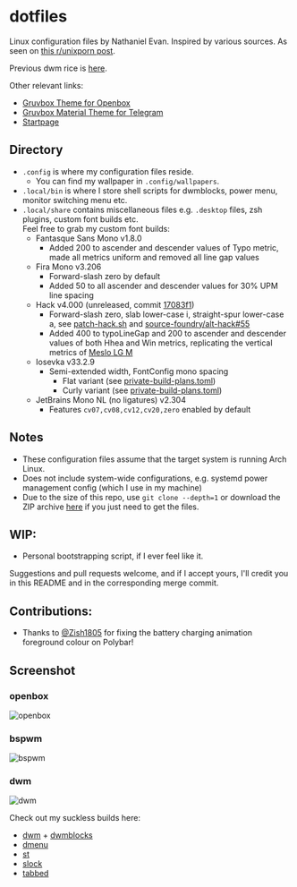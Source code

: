 # dotfiles
Linux configuration files by Nathaniel Evan. Inspired by various sources. As seen on [this r/unixporn post](https://www.reddit.com/r/unixporn/comments/wijdko/openbox_grooooooovboks_material_edition).

Previous dwm rice is [here](https://www.reddit.com/r/unixporn/comments/mewpsp/dwm_still_lovin_nord/).

Other relevant links:
* [Gruvbox Theme for Openbox](https://github.com/nathanielevan/gruvbox-openbox)
* [Gruvbox Material Theme for Telegram](https://github.com/nathanielevan/gruvbox-material-telegram)
* [Startpage](https://github.com/nathanielevan/startpage)

## Directory
* `.config` is where my configuration files reside.
    + You can find my wallpaper in `.config/wallpapers`.
* `.local/bin` is where I store shell scripts for dwmblocks, power menu, monitor switching menu etc.
* `.local/share` contains miscellaneous files e.g. `.desktop` files, zsh plugins, custom font builds etc.\
Feel free to grab my custom font builds:
    + Fantasque Sans Mono v1.8.0
        - Added 200 to ascender and descender values of Typo metric, made all metrics uniform and removed all line gap values
    + Fira Mono v3.206
        - Forward-slash zero by default
        - Added 50 to all ascender and descender values for 30% UPM line spacing
    + Hack v4.000 (unreleased, commit [17083f1](https://github.com/nathanielevan/Hack/commit/17083f146008bc7483fc871c5efd1402b6bf2390))
        - Forward-slash zero, slab lower-case i, straight-spur lower-case a, see [patch-hack.sh](.local/share/fonts/Hack/patch-hack.sh) and [source-foundry/alt-hack#55](https://github.com/source-foundry/alt-hack/pull/55)
        - Added 400 to typoLineGap and 200 to ascender and descender values of both Hhea and Win metrics, replicating the vertical metrics of [Meslo LG M](https://github.com/andreberg/Meslo-Font)
    + Iosevka v33.2.9
        - Semi-extended width, FontConfig mono spacing
            * Flat variant (see [private-build-plans.toml](.local/share/fonts/IosevkaCustomFlat/private-build-plans.toml))
            * Curly variant (see [private-build-plans.toml](.local/share/fonts/IosevkaCustomCurly/private-build-plans.toml))
    + JetBrains Mono NL (no ligatures) v2.304
        - Features `cv07,cv08,cv12,cv20,zero` enabled by default

## Notes
* These configuration files assume that the target system is running Arch Linux.
* Does not include system-wide configurations, e.g. systemd power management config (which I use in my machine)
* Due to the size of this repo, use `git clone --depth=1` or download the ZIP archive [here](https://github.com/nathanielevan/dotfiles/archive/refs/heads/master.zip) if you just need to get the files.

## WIP:
* Personal bootstrapping script, if I ever feel like it.

Suggestions and pull requests welcome, and if I accept yours, I'll credit you in this README and in the corresponding merge commit.

## Contributions:
* Thanks to [@Zish1805](https://github.com/Z-8Bit) for fixing the battery charging animation foreground colour on Polybar!

## Screenshot

### openbox
![openbox](https://user-images.githubusercontent.com/9361126/212205066-5a6eec81-bc86-410d-bb0c-e7c400f3fcb3.png)

### bspwm
![bspwm](https://user-images.githubusercontent.com/9361126/212205104-3a87139b-184c-4dd2-b034-5ae211036904.png)

### dwm
![dwm](https://user-images.githubusercontent.com/9361126/212205132-237c2d63-0846-4a28-ad81-68b07138c33e.png)

Check out my suckless builds here:
* [dwm](https://github.com/nathanielevan/dwm) + [dwmblocks](https://github.com/nathanielevan/dwmblocks)
* [dmenu](https://github.com/nathanielevan/dmenu)
* [st](https://github.com/nathanielevan/st)
* [slock](https://github.com/nathanielevan/slock)
* [tabbed](https://github.com/nathanielevan/tabbed)
